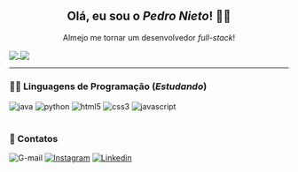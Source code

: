 <h2 align="center"> Olá, eu sou o <i>Pedro Nieto</i>! 👋🏼 </h2>
<p align="center"> Almejo me tornar um desenvolvedor <i>full-stack</i>! </p>

<a href="https://github.com/Pedroo-Nietoo">
  <img align="center" src="https://github-readme-stats.vercel.app/api?username=Pedroo-Nietoo&theme=dracula&show_icons=true&locale=pt-br&title_color=FFFFFF&bg_color=DEG,051937,00456A,007789,00A88C&icon_color=FFD700" />
</a>
<a href="https://github.com/Pedroo-Nietoo">
  <img align="center" src="https://github-readme-stats.vercel.app/api/top-langs/?username=Pedroo-Nietoo&theme=dracula&layout=compact&locale=pt-br&title_color=FFFFFF&bg_color=DEG,00A88C,007789,00456A,051937" />
</a>
<hr>

### 👨‍💻 Linguagens de Programação (_Estudando_)
<div style="display: inline_block">
  <img align="center" alt="java" src="https://img.shields.io/badge/Java-00456A?style=for-the-badge&logo=java&logoColor=ED8B00"/>
  <img align="center" alt="python" src="https://img.shields.io/badge/Python-00456A?style=for-the-badge&logo=python&logoColor=3776AB"/>
  <img align="center" alt="html5" src="https://img.shields.io/badge/HTML5-00456A?style=for-the-badge&logo=html5&logoColor=E34F26"/>
  <img align="center" alt="css3" src="https://img.shields.io/badge/CSS3-00456A?style=for-the-badge&logo=css3&logoColor=1572B6"/>
  <img align="center" alt="javascript" src="https://img.shields.io/badge/JavaScript-00456A?style=for-the-badge&logo=javascript&logoColor=F7DF1E"/> </div>
<br>

### 📧 Contatos
![G-mail](https://img.shields.io/badge/Gmail-007789?style=for-the-badge&logo=gmail&logoColor=white)
[![Instagram](https://img.shields.io/badge/Instagram-007789?style=for-the-badge&logo=instagram&logoColor=white)](https://www.instagram.com/pedroonietoo/)
[![Linkedin](https://img.shields.io/badge/LinkedIn-007789?style=for-the-badge&logo=linkedin&logoColor=white)](https://www.linkedin.com/in/pedro-nieto-645299235/)
 
